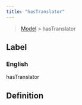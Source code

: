 ```yaml
---
title: "hasTranslator"
---
```


> [Model](../../) > hasTranslator

## Label

### English
hasTranslator


## Definition



    
